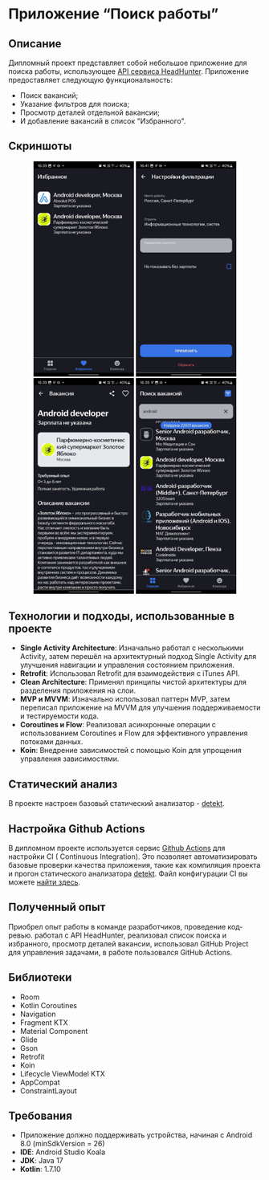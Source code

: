 # Приложение “Поиск работы” 
## Описание
Дипломный проект представляет собой небольшое приложение для поиска работы,
использующее [API сервиса HeadHunter](https://github.com/hhru/api). Приложение предоставляет следующую функциональность:
- Поиск вакансий;
- Указание фильтров для поиска;
- Просмотр деталей отдельной вакансии;
- И добавление вакансий в список "Избранного".
## Скриншоты
<p align="center">
   <img src="https://github.com/nickSwany/android-diploma/blob/455f45e44d006dd76dfeb909c411111acd267120/app/src/main/res/screenschots/favoriteVacancy.jpg" alt="screenshot1" width="200"/>
   <img src="https://github.com/nickSwany/android-diploma/blob/455f45e44d006dd76dfeb909c411111acd267120/app/src/main/res/screenschots/filter.jpg" alt="screenshot1" width="200"/>
   <img src="https://github.com/nickSwany/android-diploma/blob/455f45e44d006dd76dfeb909c411111acd267120/app/src/main/res/screenschots/info_vacancy.jpg" alt="screenshot1" width="200"/>
   <img src="https://github.com/nickSwany/android-diploma/blob/455f45e44d006dd76dfeb909c411111acd267120/app/src/main/res/screenschots/search.jpg" alt="screenshot1" width="200"/>
</p>

## Технологии и подходы, использованные в проекте
- **Single Activity Architecture**: Изначально работал с несколькими Activity, затем перешёл на архитектурный подход Single Activity для улучшения навигации и управления состоянием приложения.
- **Retrofit**: Использовал Retrofit для взаимодействия с iTunes API.
- **Clean Architecture**: Применял принципы чистой архитектуры для разделения приложения на слои.
- **MVP и MVVM**: Изначально использовал паттерн MVP, затем переписал приложение на MVVM для улучшения поддерживаемости и тестируемости кода.
- **Coroutines и Flow**: Реализовал асинхронные операции с использованием Coroutines и Flow для эффективного управления потоками данных.
- **Koin**: Внедрение зависимостей с помощью Koin для упрощения управления зависимостями.

## Статический анализ

В проекте настроен базовый статический анализатор - [detekt](https://detekt.dev/).

## Настройка Github Actions

В дипломном проекте используется сервис [Github Actions](https://github.com/features/actions) для настройки CI (
Continuous Integration). Это позволяет автоматизировать базовые проверки качества приложения, такие как компиляция
проекта и прогон статического анализатора [detekt](https://github.com/detekt/detekt). Файл конфигурации CI вы
можете [найти здесь](./.github/workflows/pr_checks.yml).

## Полученный опыт
Приобрел опыт работы в команде разработчиков, проведение код-ревью. работал с API HeadHunter, реализовал список поиска и избранного, просмотр деталей вакансии, использовал GitHub Project для управления задачами, в работе пользовался GitHub Actions.

## Библиотеки
- Room
- Kotlin Coroutines
- Navigation
- Fragment KTX
- Material Component
- Glide
- Gson
- Retrofit
- Koin
- Lifecycle ViewModel KTX
- AppCompat
- ConstraintLayout

## Требования
- Приложение должно поддерживать устройства, начиная с Android 8.0 (minSdkVersion = 26)
- **IDE**: Android Studio Koala
- **JDK**: Java 17
- **Kotlin**: 1.7.10
